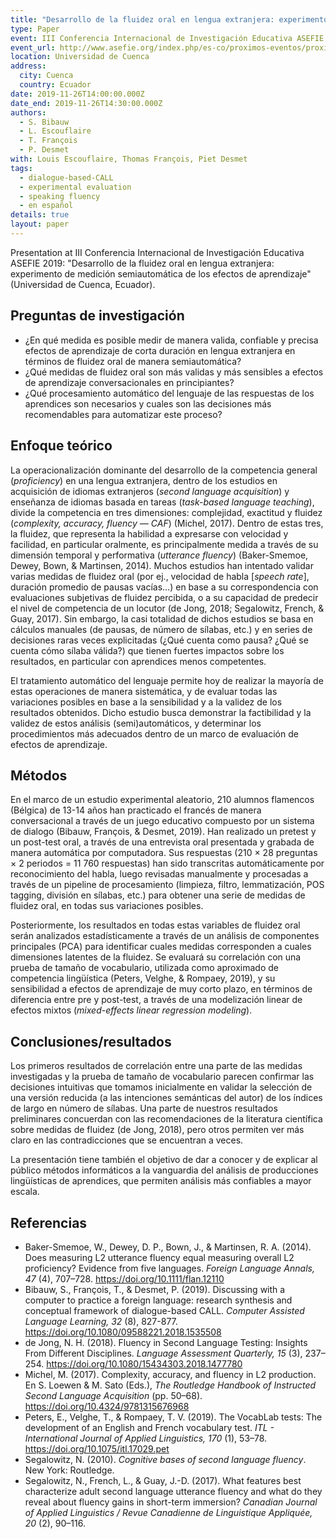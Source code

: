 ```yaml
---
title: "Desarrollo de la fluidez oral en lengua extranjera: experimento de medición semiautomática de los efectos de aprendizaje"
type: Paper
event: III Conferencia Internacional de Investigación Educativa ASEFIE 2019
event_url: http://www.asefie.org/index.php/es-co/proximos-eventos/proximos-eventos/conferencia-investigacion-educativa
location: Universidad de Cuenca
address:
  city: Cuenca
  country: Ecuador
date: 2019-11-26T14:00:00.000Z
date_end: 2019-11-26T14:30:00.000Z
authors:
  - S. Bibauw
  - L. Escouflaire
  - T. François
  - P. Desmet
with: Louis Escouflaire, Thomas François, Piet Desmet
tags:
  - dialogue-based-CALL
  - experimental evaluation
  - speaking fluency
  - en español
details: true
layout: paper
---
```


Presentation at III Conferencia Internacional de Investigación Educativa ASEFIE 2019: "Desarrollo de la fluidez oral en lengua extranjera: experimento de medición semiautomática de los efectos de aprendizaje" (Universidad de Cuenca, Ecuador).

## Preguntas de investigación

- ¿En qué medida es posible medir de manera valida, confiable y precisa efectos de aprendizaje de corta duración en lengua extranjera en términos de fluidez oral de manera semiautomática?
- ¿Qué medidas de fluidez oral son más validas y más sensibles a efectos de aprendizaje conversacionales en principiantes?
- ¿Qué procesamiento automático del lenguaje de las respuestas de los aprendices son necesarios y cuales son las decisiones más recomendables para automatizar este proceso?

## Enfoque teórico

La operacionalización dominante del desarrollo de la competencia general (_proficiency_) en una lengua extranjera, dentro de los estudios en acquisición de idiomas extranjeros (_second language acquisition_) y enseñanza de idiomas basada en tareas (_task-based language teaching_), divide la competencia en tres dimensiones: complejidad, exactitud y fluidez (_complexity, accuracy, fluency — CAF_) (Michel, 2017). Dentro de estas tres, la fluidez, que representa la habilidad a expresarse con velocidad y facilidad, en particular oralmente, es principalmente medida a través de su dimensión temporal y performativa (_utterance fluency_) (Baker-Smemoe, Dewey, Bown, & Martinsen, 2014). Muchos estudios han intentado validar varias medidas de fluidez oral (por ej., velocidad de habla [*speech rate*], duración promedio de pausas vacías…) en base a su correspondencia con evaluaciones subjetivas de fluidez percibida, o a su capacidad de predecir el nivel de competencia de un locutor (de Jong, 2018; Segalowitz, French, & Guay, 2017). Sin embargo, la casi totalidad de dichos estudios se basa en cálculos manuales (de pausas, de número de sílabas, etc.) y en series de decisiones raras veces explicitadas (¿Qué cuenta como pausa? ¿Qué se cuenta cómo sílaba válida?) que tienen fuertes impactos sobre los resultados, en particular con aprendices menos competentes.

El tratamiento automático del lenguaje permite hoy de realizar la mayoría de estas operaciones de manera sistemática, y de evaluar todas las variaciones posibles en base a la sensibilidad y a la validez de los resultados obtenidos. Dicho estudio busca demonstrar la factibilidad y la validez de estos análisis (semi)automáticos, y determinar los procedimientos más adecuados dentro de un marco de evaluación de efectos de aprendizaje.

## Métodos

En el marco de un estudio experimental aleatorio, 210 alumnos flamencos (Bélgica) de 13-14 años han practicado el francés de manera conversacional a través de un juego educativo compuesto por un sistema de dialogo (Bibauw, François, & Desmet, 2019). Han realizado un pretest y un post-test oral, a través de una entrevista oral presentada y grabada de manera automática por computadora. Sus respuestas (210 × 28 preguntas × 2 periodos = 11 760 respuestas) han sido transcritas automáticamente por reconocimiento del habla, luego revisadas manualmente y procesadas a través de un pipeline de procesamiento (limpieza, filtro, lemmatización, POS tagging, división en sílabas, etc.) para obtener una serie de medidas de fluidez oral, en todas sus variaciones posibles.

Posteriormente, los resultados en todas estas variables de fluidez oral serán analizados estadísticamente a través de un análisis de componentes principales (PCA) para identificar cuales medidas corresponden a cuales dimensiones latentes de la fluidez. Se evaluará su correlación con una prueba de tamaño de vocabulario, utilizada como aproximado de competencia lingüística (Peters, Velghe, & Rompaey, 2019), y su sensibilidad a efectos de aprendizaje de muy corto plazo, en términos de diferencia entre pre y post-test, a través de una modelización linear de efectos mixtos (_mixed-effects linear regression modeling_).

## Conclusiones/resultados

Los primeros resultados de correlación entre una parte de las medidas investigadas y la prueba de tamaño de vocabulario parecen confirmar las decisiones intuitivas que tomamos inicialmente en validar la selección de una versión reducida (a las intenciones semánticas del autor) de los índices de largo en número de sílabas. Una parte de nuestros resultados preliminares concuerdan con las recomendaciones de la literatura científica sobre medidas de fluidez (de Jong, 2018), pero otros permiten ver más claro en las contradicciones que se encuentran a veces.

La presentación tiene también el objetivo de dar a conocer y de explicar al público métodos informáticos a la vanguardia del análisis de producciones lingüísticas de aprendices, que permiten análisis más confiables a mayor escala.

## Referencias

- Baker-Smemoe, W., Dewey, D. P., Bown, J., & Martinsen, R. A. (2014). Does measuring L2 utterance fluency equal measuring overall L2 proficiency? Evidence from five languages. _Foreign Language Annals, 47_ (4), 707–728. https://doi.org/10.1111/flan.12110
- Bibauw, S., François, T., & Desmet, P. (2019). Discussing with a computer to practice a foreign language: research synthesis and conceptual framework of dialogue-based CALL. _Computer Assisted Language Learning, 32_ (8), 827-877. https://doi.org/10.1080/09588221.2018.1535508
- de Jong, N. H. (2018). Fluency in Second Language Testing: Insights From Different Disciplines. _Language Assessment Quarterly, 15_ (3), 237–254. https://doi.org/10.1080/15434303.2018.1477780
- Michel, M. (2017). Complexity, accuracy, and fluency in L2 production. En S. Loewen & M. Sato (Eds.), _The Routledge Handbook of Instructed Second Language Acquisition_ (pp. 50–68). https://doi.org/10.4324/9781315676968
- Peters, E., Velghe, T., & Rompaey, T. V. (2019). The VocabLab tests: The development of an English and French vocabulary test. _ITL - International Journal of Applied Linguistics, 170_ (1), 53–78. https://doi.org/10.1075/itl.17029.pet
- Segalowitz, N. (2010). _Cognitive bases of second language fluency_. New York: Routledge. 
- Segalowitz, N., French, L., & Guay, J.-D. (2017). What features best characterize adult second language utterance fluency and what do they reveal about fluency gains in short-term immersion? _Canadian Journal of Applied Linguistics / Revue Canadienne de Linguistique Appliquée, 20_ (2), 90–116.
